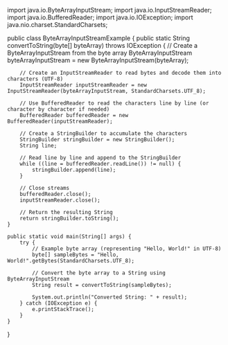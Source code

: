 import java.io.ByteArrayInputStream;
import java.io.InputStreamReader;
import java.io.BufferedReader;
import java.io.IOException;
import java.nio.charset.StandardCharsets;

public class ByteArrayInputStreamExample {
    public static String convertToString(byte[] byteArray) throws IOException {
        // Create a ByteArrayInputStream from the byte array
        ByteArrayInputStream byteArrayInputStream = new ByteArrayInputStream(byteArray);

        // Create an InputStreamReader to read bytes and decode them into characters (UTF-8)
        InputStreamReader inputStreamReader = new InputStreamReader(byteArrayInputStream, StandardCharsets.UTF_8);

        // Use BufferedReader to read the characters line by line (or character by character if needed)
        BufferedReader bufferedReader = new BufferedReader(inputStreamReader);

        // Create a StringBuilder to accumulate the characters
        StringBuilder stringBuilder = new StringBuilder();
        String line;

        // Read line by line and append to the StringBuilder
        while ((line = bufferedReader.readLine()) != null) {
            stringBuilder.append(line);
        }

        // Close streams
        bufferedReader.close();
        inputStreamReader.close();

        // Return the resulting String
        return stringBuilder.toString();
    }

    public static void main(String[] args) {
        try {
            // Example byte array (representing "Hello, World!" in UTF-8)
            byte[] sampleBytes = "Hello, World!".getBytes(StandardCharsets.UTF_8);

            // Convert the byte array to a String using ByteArrayInputStream
            String result = convertToString(sampleBytes);

            System.out.println("Converted String: " + result);
        } catch (IOException e) {
            e.printStackTrace();
        }
    }
}
